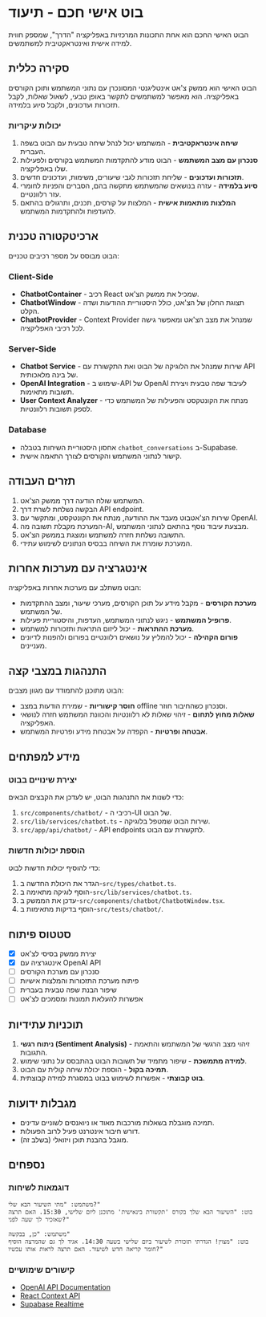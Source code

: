 # בוט אישי חכם - תיעוד

הבוט האישי החכם הוא אחת התכונות המרכזיות באפליקציה "הדרך", שמספק חווית למידה אישית ואינטראקטיבית למשתמשים.

## סקירה כללית

הבוט האישי הוא ממשק צ'אט אינטליגנטי המסונכרן עם נתוני המשתמש ותוכן הקורסים באפליקציה. הוא מאפשר למשתמשים לתקשר באופן טבעי, לשאול שאלות, לקבל תזכורות ועדכונים, ולקבל סיוע בלמידה.

### יכולות עיקריות

1. **שיחה אינטראקטיבית** - המשתמש יכול לנהל שיחה טבעית עם הבוט בשפה העברית.
2. **סנכרון עם מצב המשתמש** - הבוט מודע להתקדמות המשתמש בקורסים ולפעילות שלו באפליקציה.
3. **תזכורות ועדכונים** - שליחת תזכורות לגבי שיעורים, משימות, ועדכונים חדשים.
4. **סיוע בלמידה** - עזרה בנושאים שהמשתמש מתקשה בהם, הסברים והפניות לחומרי עזר רלוונטיים.
5. **המלצות מותאמות אישית** - המלצות על קורסים, תכנים, ותרגולים בהתאם להעדפות ולהתקדמות המשתמש.

## ארכיטקטורה טכנית

הבוט מבוסס על מספר רכיבים טכניים:

### Client-Side

- **ChatbotContainer** - רכיב React שמכיל את ממשק הצ'אט.
- **ChatbotWindow** - תצוגת החלון של הצ'אט, כולל היסטוריית ההודעות ושדה הקלט.
- **ChatbotProvider** - Context Provider שמנהל את מצב הצ'אט ומאפשר גישה לכל רכיבי האפליקציה.

### Server-Side

- **Chatbot Service** - שירות שמנהל את הלוגיקה של הבוט ואת התקשורת עם API של בינה מלאכותית.
- **OpenAI Integration** - שימוש ב-API של OpenAI לעיבוד שפה טבעית ויצירת תשובות מתאימות.
- **User Context Analyzer** - מנתח את הקונטקסט והפעילות של המשתמש כדי לספק תשובות רלוונטיות.

### Database

- אחסון היסטוריית השיחות בטבלה `chatbot_conversations` ב-Supabase.
- קישור לנתוני המשתמש והקורסים לצורך התאמה אישית.

## תזרים העבודה

1. המשתמש שולח הודעה דרך ממשק הצ'אט.
2. הבקשה נשלחת לשרת דרך API endpoint.
3. שירות הצ'אטבוט מעבד את ההודעה, מנתח את הקונטקסט, ומתקשר עם OpenAI.
4. המערכת מקבלת תשובה מה-AI, מבצעת עיבוד נוסף בהתאם לנתוני המשתמש.
5. התשובה נשלחת חזרה למשתמש ומוצגת בממשק הצ'אט.
6. המערכת שומרת את השיחה בבסיס הנתונים לשימוש עתידי.

## אינטגרציה עם מערכות אחרות

הבוט משתלב עם מערכות אחרות באפליקציה:

- **מערכת הקורסים** - מקבל מידע על תוכן הקורסים, מערכי שיעור, ומצב ההתקדמות של המשתמש.
- **פרופיל המשתמש** - ניגש לנתוני המשתמש, העדפות, והיסטוריית פעילות.
- **מערכת ההתראות** - יכול ליזום התראות ותזכורות למשתמש.
- **פורום הקהילה** - יכול להמליץ על נושאים רלוונטיים בפורום ולהפנות לדיונים מעניינים.

## התנהגות במצבי קצה

הבוט מתוכנן להתמודד עם מגוון מצבים:

- **חוסר קישוריות** - שמירת הודעות במצב offline וסנכרון כשהחיבור חוזר.
- **שאלות מחוץ לתחום** - זיהוי שאלות לא רלוונטיות והכוונת המשתמש חזרה לנושאי האפליקציה.
- **אבטחה ופרטיות** - הקפדה על אבטחת מידע ופרטיות המשתמש.

## מידע למפתחים

### יצירת שינויים בבוט

כדי לשנות את התנהגות הבוט, יש לעדכן את הקבצים הבאים:

1. `src/components/chatbot/` - רכיבי ה-UI של הבוט.
2. `src/lib/services/chatbot.ts` - שירות הבוט שמטפל בלוגיקה.
3. `src/app/api/chatbot/` - API endpoints לתקשורת עם הבוט.

### הוספת יכולות חדשות

כדי להוסיף יכולות חדשות לבוט:

1. הגדר את היכולת החדשה ב-`src/types/chatbot.ts`.
2. הוסף לוגיקה מתאימה ב-`src/lib/services/chatbot.ts`.
3. עדכן את הממשק ב-`src/components/chatbot/ChatbotWindow.tsx`.
4. הוסף בדיקות מתאימות ב-`src/tests/chatbot/`.

## סטטוס פיתוח

- [x] יצירת ממשק בסיסי לצ'אט
- [x] אינטגרציה עם OpenAI API
- [ ] סנכרון עם מערכת הקורסים
- [ ] פיתוח מערכת התזכורות והמלצות אישיות
- [ ] שיפור הבנת שפה טבעית בעברית
- [ ] אפשרות להעלאת תמונות ומסמכים לצ'אט

## תוכניות עתידיות

1. **ניתוח רגשי (Sentiment Analysis)** - זיהוי מצב הרגשי של המשתמש והתאמת התגובות.
2. **למידה מתמשכת** - שיפור מתמיד של תשובות הבוט בהתבסס על נתוני שימוש.
3. **תמיכה בקול** - הוספת יכולת שיחה קולית עם הבוט.
4. **בוט קבוצתי** - אפשרות לשימוש בבוט במסגרת למידה קבוצתית.

## מגבלות ידועות

- תמיכה מוגבלת בשאלות מורכבות מאוד או ניואנסים לשוניים עדינים.
- דורש חיבור אינטרנט פעיל לרוב הפעולות.
- מוגבל בהבנת תוכן ויזואלי (בשלב זה).

## נספחים

### דוגמאות לשיחות

```
משתמש: "מתי השיעור הבא שלי?"
בוט: "השיעור הבא שלך בקורס 'תקשורת בינאישית' מתוכנן ליום שלישי, 15:30. האם תרצה שאזכיר לך שעה לפני?"

משתמש: "כן, בבקשה"
בוט: "מצוין! הגדרתי תזכורת לשיעור ביום שלישי בשעה 14:30. אגיד לך גם שהמרצה הוסיף חומר קריאה חדש לשיעור. האם תרצה לראות אותו עכשיו?"
```

### קישורים שימושיים

- [OpenAI API Documentation](https://platform.openai.com/docs/api-reference)
- [React Context API](https://reactjs.org/docs/context.html)
- [Supabase Realtime](https://supabase.com/docs/guides/realtime)
